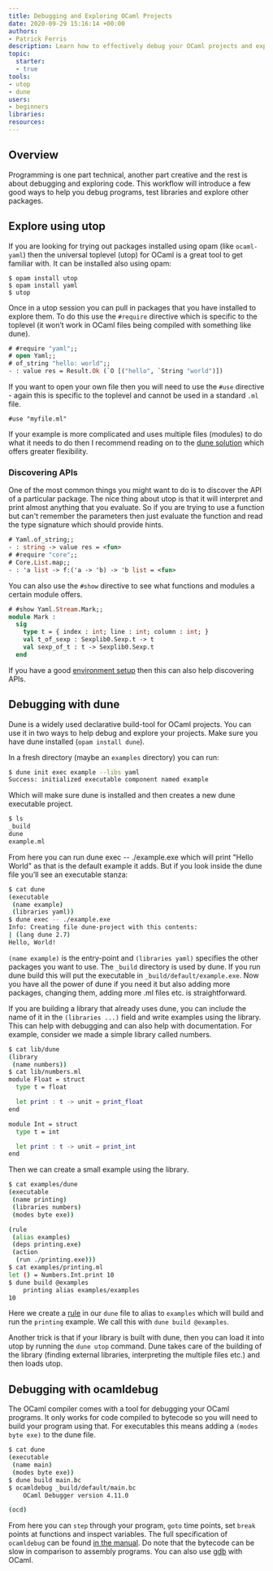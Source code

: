 ```yaml
---
title: Debugging and Exploring OCaml Projects
date: 2020-09-29 15:16:14 +00:00
authors:
- Patrick Ferris
description: Learn how to effectively debug your OCaml projects and explore packages
topic:
  starter:
  - true
tools:
- utop
- dune
users:
- beginners
libraries: 
resources: 
---
```


## Overview 

Programming is one part technical, another part creative and the rest is about debugging and exploring code. This workflow will introduce a few good ways to help you debug programs, test libraries and explore other packages. 

## Explore using utop 

If you are looking for trying out packages installed using opam (like `ocaml-yaml`) then the universal toplevel (utop) for OCaml is a great tool to get familiar with. It can be installed also using opam: 

```
$ opam install utop 
$ opam install yaml
$ utop 
```

Once in a utop session you can pull in packages that you have installed to explore them. To do this use the `#require` directive which is specific to the toplevel (it won’t work in OCaml files being compiled with something like dune).

```ocaml env=yaml
# #require "yaml";;
# open Yaml;;
# of_string "hello: world";;
- : value res = Result.Ok (`O [("hello", `String "world")])
```

If you want to open your own file then you will need to use the `#use` directive - again this is specific to the toplevel and cannot be used in a standard `.ml` file. 

```
#use "myfile.ml"
```

If your example is more complicated and uses multiple files (modules) to do what it needs to do then I recommend reading on to the [dune solution](#debugging-with-dune) which offers greater flexibility.

### Discovering APIs 

One of the most common things you might want to do is to discover the API of a particular package. The nice thing about utop is that it will interpret and print almost anything that you evaluate. So if you are trying to use a function but can't remember the parameters then just evaluate the function and read the type signature which should provide hints.

```ocaml env=yaml
# Yaml.of_string;;
- : string -> value res = <fun>
# #require "core";;
# Core.List.map;;
- : 'a list -> f:('a -> 'b) -> 'b list = <fun>
```

You can also use the `#show` directive to see what functions and modules a certain module offers. 

```ocaml env=yaml
# #show Yaml.Stream.Mark;;
module Mark :
  sig
    type t = { index : int; line : int; column : int; }
    val t_of_sexp : Sexplib0.Sexp.t -> t
    val sexp_of_t : t -> Sexplib0.Sexp.t
  end
```

If you have a good [environment setup](/workflows/configuring-ocaml-tools-for-your-editor) then this can also help discovering APIs. 

## Debugging with dune 

Dune is a widely used declarative build-tool for OCaml projects. You can use it in two ways to help debug and explore your projects. Make sure you have dune installed (`opam install dune`). 

In a fresh directory (maybe an `examples` directory) you can run:

```sh dir=examples/example
$ dune init exec example --libs yaml
Success: initialized executable component named example
```

Which will make sure dune is installed and then creates a new dune executable project. 

```sh dir=examples/example
$ ls 
_build
dune
example.ml
```

From here you can run dune exec -- ./example.exe which will print "Hello World" as that is the default example it adds. But if you look inside the dune file you’ll see an executable stanza:

```sh dir=examples/example
$ cat dune 
(executable
 (name example)
 (libraries yaml))
$ dune exec -- ./example.exe 
Info: Creating file dune-project with this contents:
| (lang dune 2.7)
Hello, World!
```

`(name example)` is the entry-point and `(libraries yaml)` specifies the other packages you want to use. The `_build` directory is used by dune. If you run dune build this will put the executable in `_build/default/example.exe`. Now you have all the power of dune if you need it but also adding more packages, changing them, adding more .ml files etc. is straightforward.

If you are building a library that already uses dune, you can include the name of it in the `(libraries ...)` field and write examples using the library. This can help with debugging and can also help with documentation. For example, consider we made a simple library called numbers. 

```sh dir=examples/library
$ cat lib/dune 
(library
 (name numbers))
$ cat lib/numbers.ml
module Float = struct
  type t = float

  let print : t -> unit = print_float
end

module Int = struct
  type t = int

  let print : t -> unit = print_int
end
```

Then we can create a small example using the library. 

```sh dir=examples/library
$ cat examples/dune 
(executable
 (name printing)
 (libraries numbers)
 (modes byte exe))

(rule
 (alias examples)
 (deps printing.exe)
 (action
  (run ./printing.exe)))
$ cat examples/printing.ml
let () = Numbers.Int.print 10
$ dune build @examples
    printing alias examples/examples
10
```

Here we create a [rule](https://dune.readthedocs.io/en/stable/dune-files.html#rule) in our `dune` file to alias to `examples` which will build and run the `printing` example. We call this with `dune build @examples`. 

Another trick is that if your library is built with dune, then you can load it into utop by running the `dune utop` command. Dune takes care of the building of the library (finding external libraries, interpreting the multiple files etc.) and then loads utop. 

## Debugging with ocamldebug

The OCaml compiler comes with a tool for debugging your OCaml programs. It only works for code compiled to bytecode so you will need to build your program using that. For executables this means adding a `(modes byte exe)` to the dune file. 

```sh dir=examples/debug
$ cat dune
(executable
 (name main)
 (modes byte exe))
$ dune build main.bc 
$ ocamldebug _build/default/main.bc
	OCaml Debugger version 4.11.0

(ocd)
```

From here you can `step` through your program, `goto` time points, set `break` points at functions and inspect variables. The full specification of `ocamldebug` can be found [in the manual](https://caml.inria.fr/pub/docs/manual-ocaml/debugger.html). Do note that the bytecode can be slow in comparison to assembly programs. You can also use [gdb](https://www.gnu.org/software/gdb/) with OCaml.

